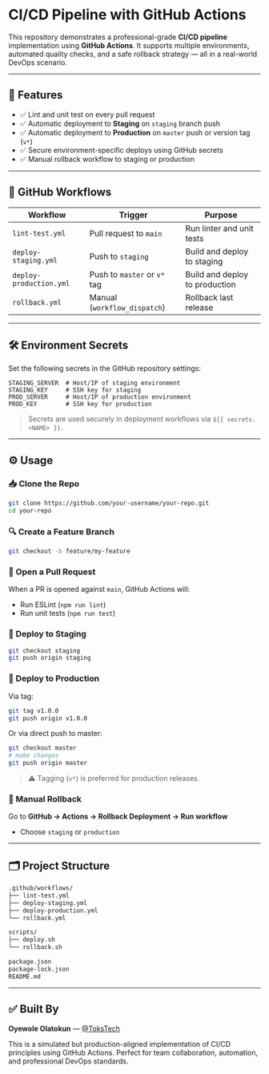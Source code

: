 # CI/CD Pipeline with GitHub Actions

This repository demonstrates a professional-grade **CI/CD pipeline** implementation using **GitHub Actions**. It supports multiple environments, automated quality checks, and a safe rollback strategy — all in a real-world DevOps scenario.

---

## 🚀 Features

* ✅ Lint and unit test on every pull request
* ✅ Automatic deployment to **Staging** on `staging` branch push
* ✅ Automatic deployment to **Production** on `master` push or version tag (`v*`)
* ✅ Secure environment-specific deploys using GitHub secrets
* ✅ Manual rollback workflow to staging or production

---

## 🔧 GitHub Workflows

| Workflow                | Trigger                      | Purpose                        |
| ----------------------- | ---------------------------- | ------------------------------ |
| `lint-test.yml`         | Pull request to `main`       | Run linter and unit tests      |
| `deploy-staging.yml`    | Push to `staging`            | Build and deploy to staging    |
| `deploy-production.yml` | Push to `master` or `v*` tag | Build and deploy to production |
| `rollback.yml`          | Manual (`workflow_dispatch`) | Rollback last release          |

---

## 🛠 Environment Secrets

Set the following secrets in the GitHub repository settings:

```text
STAGING_SERVER  # Host/IP of staging environment
STAGING_KEY     # SSH key for staging
PROD_SERVER     # Host/IP of production environment
PROD_KEY        # SSH key for production
```

> Secrets are used securely in deployment workflows via `${{ secrets.<NAME> }}`.

---

## ⚙️ Usage

### 📥 Clone the Repo

```bash
git clone https://github.com/your-username/your-repo.git
cd your-repo
```

### 🔍 Create a Feature Branch

```bash
git checkout -b feature/my-feature
```

### 🧪 Open a Pull Request

When a PR is opened against `main`, GitHub Actions will:

* Run ESLint (`npm run lint`)
* Run unit tests (`npm run test`)

### 🚀 Deploy to Staging

```bash
git checkout staging
git push origin staging
```

### 🚀 Deploy to Production

Via tag:

```bash
git tag v1.0.0
git push origin v1.0.0
```

Or via direct push to master:

```bash
git checkout master
# make changes
git push origin master
```

> ⚠️ Tagging (`v*`) is preferred for production releases.

### 🔄 Manual Rollback

Go to **GitHub → Actions → Rollback Deployment → Run workflow**

* Choose `staging` or `production`

---

## 🗂 Project Structure

```bash
.github/workflows/
├── lint-test.yml
├── deploy-staging.yml
├── deploy-production.yml
└── rollback.yml

scripts/
├── deploy.sh
└── rollback.sh

package.json
package-lock.json
README.md
```

---

## ✅ Built By

**Oyewole Olatokun** — [@ToksTech](https://github.com/ToksTokun)

This is a simulated but production-aligned implementation of CI/CD principles using GitHub Actions. Perfect for team collaboration, automation, and professional DevOps standards.
